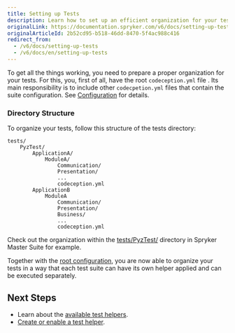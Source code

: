 ```yaml
---
title: Setting up Tests
description: Learn how to set up an efficient organization for your tests.
originalLink: https://documentation.spryker.com/v6/docs/setting-up-tests
originalArticleId: 2b52cd95-b518-46dd-8470-5f4ac988c416
redirect_from:
  - /v6/docs/setting-up-tests
  - /v6/docs/en/setting-up-tests
---
```


To get all the things working, you need to prepare a proper organization for your tests. For this, you, first of all, have the root `codeception.yml` file . Its main responsibility is to include other `codecpetion.yml` files that contain the suite configuration. See [Configuration](/docs/scos/dev/developer-guides/202009.0/development-guide/guidelines/testing/test-framework.html#configuration) for details.

### Directory Structure
To organize your tests, follow this structure of the tests directory:

```
tests/
    PyzTest/
        ApplicationA/
            ModuleA/
                Communication/
                Presentation/
                ...
                codeception.yml
        ApplicationB
            ModuleA
                Communication/
                Presentation/
                Business/
                ...
                codeception.yml
```

Check out the organization within the [tests/PyzTest/](https://github.com/spryker-shop/suite/tree/master/tests/PyzTest) directory in Spryker Master Suite for example.

Together with the [root configuration](/docs/scos/dev/developer-guides/202009.0/development-guide/guidelines/testing/test-framework.html#configuration), you are now able to organize your tests in a way that each test suite can have its own helper applied and can be executed separately.

## Next Steps
* Learn about the [available test helpers](/docs/scos/dev/developer-guides/202009.0/development-guide/guidelines/testing/available-test-helpers.html).
* [Create or enable a test helper](/docs/scos/dev/developer-guides/202009.0/development-guide/guidelines/testing/test-helpers.html).

               
